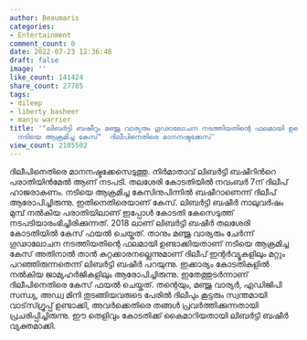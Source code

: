 ```yaml
---
author: Beaumaris
categories:
- Entertainment
comment_count: 0
date: 2022-07-23 12:36:48
draft: false
image: ''
like_count: 141424
share_count: 27785
tags:
- dileep
- liberty basheer
- manju warrier
title: '"ലിബർട്ടി ബഷീറും മഞ്ജു വാര്യരും ഗൂഢാലോചന നടത്തിയതിന്റെ ഫലമായി ഉണ്ടാക്കിയതാണ്
  നടിയെ ആക്രമിച്ച കേസ്"  ദിലീപിനെതിരെ മാനനഷ്ടക്കേസ്'
view_count: 2105502
---
```


ദിലീപിനെതിരെ മാനനഷ്ടക്കേസെടുത്തു. നിര്‍മാതാവ് ലിബര്‍ട്ടി ബഷീറിന്‍റെ പരാതിയിൻമേൽ ആണ് നടപടി. തലശേരി കോടതിയിൽ നവംബര്‍ 7ന് ദിലീപ് ഹാജരാകണം. നടിയെ ആക്രമിച്ച കേസിനുപിന്നില്‍ ബഷീറാണെന്ന് ദിലീപ് ആരോപിച്ചിരുന്നു. ഇതിനെതിരെയാണ് കേസ്. ലിബര്‍ട്ടി ബഷീര്‍ നാലുവര്‍ഷം മുമ്പ് നല്‍കിയ പരാതിയിലാണ് ഇപ്പോൾ കോടതി കേസെടുത്ത് നടപടിയാരംഭിച്ചിരിക്കുന്നത്. 2018 ലാണ് ലിബര്‍ട്ടി ബഷീര്‍ തലശേരി കോടതിയില്‍ കേസ് ഫയല്‍ ചെയ്തത്. താനും മഞ്ജു വാര്യരും ചേര്‍ന്ന് ഗൂഢാലോചന നടത്തിയതിന്റെ ഫലമായി ഉണ്ടാക്കിയതാണ് നടിയെ ആക്രമിച്ച കേസ് അതിനാൽ താന്‍ കുറ്റക്കാരനല്ലെന്നുമാണ് ദിലീപ് ഇന്റര്‍വ്യൂകളിലും മറ്റും പറഞ്ഞിരുന്നതെന്ന് ലിബര്‍ട്ടി ബഷീര്‍ പറയുന്നു. ഇക്കാര്യം കോടതികളില്‍ നല്‍കിയ ജാമ്യഹര്‍ജികളിലും ആരോപിച്ചിരുന്നു. ഇതേത്തുടര്‍ന്നാണ് ദിലീപിനെതിരെ കേസ് ഫയല്‍ ചെയ്തത്. തന്റെയും, മഞ്ജു വാര്യര്‍, എഡിജിപി സന്ധ്യ, അഡ്വ മിനി തുടങ്ങിയവരുടെ പേരില്‍ ദിലീപും കൂട്ടരും സ്വന്തമായി വാട്‌സ്ഗ്രൂപ്പ് ഉണ്ടാക്കി, അവര്‍ക്കെതിരെ തങ്ങള്‍ പ്രവര്‍ത്തിക്കുന്നതായി പ്രചരിപ്പിച്ചിരുന്നു. ഈ തെളിവും കോടതിക്ക് കൈമാറിയതായി ലിബര്‍ട്ടി ബഷീര്‍ വ്യക്തമാക്കി.
